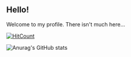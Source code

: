 ## Hello!
Welcome to my profile. There isn't much here...

[![HitCount](http://hits.dwyl.com/jumboman32/jumbo-ve.svg)](http://hits.dwyl.com/jumboman32/jumbo-ve)

![Anurag's GitHub stats](https://github-readme-stats.vercel.app/api?username=jumboman32&show_icons=true&theme=radical)
